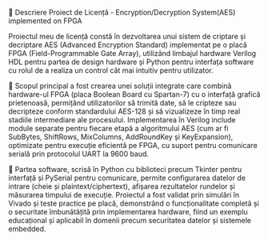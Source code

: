 📌  Descriere Proiect de Licență -  Encryption/Decryption System(AES) implemented on FPGA

Proiectul meu de licență constă în dezvoltarea unui sistem de criptare și decriptare AES (Advanced Encryption Standard) implementat pe o placă FPGA (Field-Programmable Gate Array), utilizând limbajul hardware 
Verilog HDL pentru partea de design hardware și Python pentru interfața software cu rolul de a realiza un control cât mai intuitiv pentru utilizator. 


🔹 Scopul principal a fost crearea unei soluții integrate care combină hardware-ul FPGA (placa Boolean Board cu Spartan-7) cu o interfață grafică prietenoasă, permițând utilizatorilor să trimită date, să le 
cripteze sau decripteze conform standardului AES-128 și să vizualizeze în timp real stadiile intermediare ale procesului. Implementarea în Verilog include module separate pentru fiecare etapă a algoritmului AES 
(cum ar fi SubBytes, ShiftRows, MixColumns, AddRoundKey și KeyExpansion), optimizate pentru execuție eficientă pe FPGA, cu suport pentru comunicare serială prin protocolul UART la 9600 baud. 

🔹 Partea software, scrisă în Python cu biblioteci precum Tkinter pentru interfață și PySerial pentru comunicare, permite configurarea datelor de intrare (cheie și plaintext/ciphertext), afișarea rezultatelor 
rundelor și măsurarea timpului de execuție. Proiectul a fost validat prin simulări în Vivado și teste practice pe placă, demonstrând o funcționalitate completă și o securitate îmbunătățită prin implementarea 
hardware, fiind un exemplu educațional și aplicabil în domenii precum securitatea datelor și sistemele embedded.

